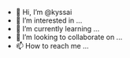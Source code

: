 - 👋 Hi, I’m @kyssai
- 👀 I’m interested in ...
- 🌱 I’m currently learning ...
- 💞️ I’m looking to collaborate on ...
- 📫 How to reach me ...

<!---
kyssai/kyssai is a ✨ special ✨ repository because its `README.md` (this file) appears on your GitHub profile.
You can click the Preview link to take a look at your changes.
--->
